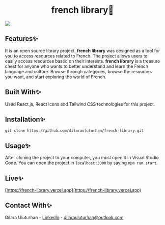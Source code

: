 <div align="center">
  <h1 align="center">french library🥐</h1>
</div

![](https://github.com/dilarauluturhan/french-library/assets/120499369/e6b3918e-400b-4500-b023-5ce192a2f3d2)

## Features✨
It is an open source library project. **french library** was designed as a tool for you to access resources related to French. The project allows users to easily access resources based on their interests.
**french library** is a treasure chest for anyone who wants to better understand and learn the French language and culture.
Browse through categories, browse the resources you want, and start exploring the world of French.

## Built With✨
Used React.js, React Icons and Tailwind CSS technologies for this project.

## Installation✨
````
git clone https://github.com/dilarauluturhan/french-library.git
````
## Usage✨
After cloning the project to your computer, you must open it in Visual Studio Code. You can open the project in `localhost:3000` by saying `npm run start`.

## Live✨
[https://french-library.vercel.app](https://french-library.vercel.app)

## Contact With✨
Dilara Uluturhan - [LinkedIn](https://www.linkedin.com/in/dilarauluturhan/) - dilarauluturhan@outlook.com